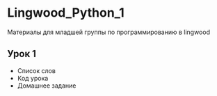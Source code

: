 # Lingwood_Python_1
Материалы для младшей группы по программированию в lingwood

## Урок 1
- Список слов
- Код урока
- Домашнее задание
